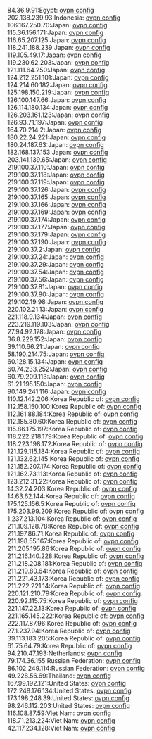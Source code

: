 84.36.9.91:Egypt: [ovpn config](vpn/84_36_9_91.ovpn)  
202.138.239.93:Indonesia: [ovpn config](vpn/202_138_239_93.ovpn)  
106.167.250.70:Japan: [ovpn config](vpn/106_167_250_70.ovpn)  
115.36.156.171:Japan: [ovpn config](vpn/115_36_156_171.ovpn)  
116.65.207.125:Japan: [ovpn config](vpn/116_65_207_125.ovpn)  
118.241.188.239:Japan: [ovpn config](vpn/118_241_188_239.ovpn)  
119.105.49.17:Japan: [ovpn config](vpn/119_105_49_17.ovpn)  
119.230.62.203:Japan: [ovpn config](vpn/119_230_62_203.ovpn)  
121.111.64.250:Japan: [ovpn config](vpn/121_111_64_250.ovpn)  
124.212.251.101:Japan: [ovpn config](vpn/124_212_251_101.ovpn)  
124.214.60.182:Japan: [ovpn config](vpn/124_214_60_182.ovpn)  
125.198.150.219:Japan: [ovpn config](vpn/125_198_150_219.ovpn)  
126.100.147.66:Japan: [ovpn config](vpn/126_100_147_66.ovpn)  
126.114.180.134:Japan: [ovpn config](vpn/126_114_180_134.ovpn)  
126.203.161.123:Japan: [ovpn config](vpn/126_203_161_123.ovpn)  
126.93.71.197:Japan: [ovpn config](vpn/126_93_71_197.ovpn)  
164.70.214.2:Japan: [ovpn config](vpn/164_70_214_2.ovpn)  
180.22.24.221:Japan: [ovpn config](vpn/180_22_24_221.ovpn)  
180.24.187.63:Japan: [ovpn config](vpn/180_24_187_63.ovpn)  
182.168.137.153:Japan: [ovpn config](vpn/182_168_137_153.ovpn)  
203.141.139.65:Japan: [ovpn config](vpn/203_141_139_65.ovpn)  
219.100.37.110:Japan: [ovpn config](vpn/219_100_37_110.ovpn)  
219.100.37.118:Japan: [ovpn config](vpn/219_100_37_118.ovpn)  
219.100.37.119:Japan: [ovpn config](vpn/219_100_37_119.ovpn)  
219.100.37.126:Japan: [ovpn config](vpn/219_100_37_126.ovpn)  
219.100.37.165:Japan: [ovpn config](vpn/219_100_37_165.ovpn)  
219.100.37.166:Japan: [ovpn config](vpn/219_100_37_166.ovpn)  
219.100.37.169:Japan: [ovpn config](vpn/219_100_37_169.ovpn)  
219.100.37.174:Japan: [ovpn config](vpn/219_100_37_174.ovpn)  
219.100.37.177:Japan: [ovpn config](vpn/219_100_37_177.ovpn)  
219.100.37.179:Japan: [ovpn config](vpn/219_100_37_179.ovpn)  
219.100.37.190:Japan: [ovpn config](vpn/219_100_37_190.ovpn)  
219.100.37.2:Japan: [ovpn config](vpn/219_100_37_2.ovpn)  
219.100.37.24:Japan: [ovpn config](vpn/219_100_37_24.ovpn)  
219.100.37.29:Japan: [ovpn config](vpn/219_100_37_29.ovpn)  
219.100.37.54:Japan: [ovpn config](vpn/219_100_37_54.ovpn)  
219.100.37.56:Japan: [ovpn config](vpn/219_100_37_56.ovpn)  
219.100.37.81:Japan: [ovpn config](vpn/219_100_37_81.ovpn)  
219.100.37.90:Japan: [ovpn config](vpn/219_100_37_90.ovpn)  
219.102.19.98:Japan: [ovpn config](vpn/219_102_19_98.ovpn)  
220.102.21.13:Japan: [ovpn config](vpn/220_102_21_13.ovpn)  
221.118.9.134:Japan: [ovpn config](vpn/221_118_9_134.ovpn)  
223.219.119.103:Japan: [ovpn config](vpn/223_219_119_103.ovpn)  
27.94.92.178:Japan: [ovpn config](vpn/27_94_92_178.ovpn)  
36.8.229.152:Japan: [ovpn config](vpn/36_8_229_152.ovpn)  
39.110.66.21:Japan: [ovpn config](vpn/39_110_66_21.ovpn)  
58.190.214.75:Japan: [ovpn config](vpn/58_190_214_75.ovpn)  
60.128.15.134:Japan: [ovpn config](vpn/60_128_15_134.ovpn)  
60.74.233.252:Japan: [ovpn config](vpn/60_74_233_252.ovpn)  
60.79.209.113:Japan: [ovpn config](vpn/60_79_209_113.ovpn)  
61.21.195.150:Japan: [ovpn config](vpn/61_21_195_150.ovpn)  
90.149.241.116:Japan: [ovpn config](vpn/90_149_241_116.ovpn)  
110.12.142.206:Korea Republic of: [ovpn config](vpn/110_12_142_206.ovpn)  
112.158.150.100:Korea Republic of: [ovpn config](vpn/112_158_150_100.ovpn)  
112.161.88.184:Korea Republic of: [ovpn config](vpn/112_161_88_184.ovpn)  
112.185.80.60:Korea Republic of: [ovpn config](vpn/112_185_80_60.ovpn)  
115.86.175.197:Korea Republic of: [ovpn config](vpn/115_86_175_197.ovpn)  
118.222.218.179:Korea Republic of: [ovpn config](vpn/118_222_218_179.ovpn)  
118.223.198.172:Korea Republic of: [ovpn config](vpn/118_223_198_172.ovpn)  
121.129.115.184:Korea Republic of: [ovpn config](vpn/121_129_115_184.ovpn)  
121.132.62.145:Korea Republic of: [ovpn config](vpn/121_132_62_145.ovpn)  
121.152.207.174:Korea Republic of: [ovpn config](vpn/121_152_207_174.ovpn)  
121.162.73.113:Korea Republic of: [ovpn config](vpn/121_162_73_113.ovpn)  
123.212.31.22:Korea Republic of: [ovpn config](vpn/123_212_31_22.ovpn)  
14.32.24.203:Korea Republic of: [ovpn config](vpn/14_32_24_203.ovpn)  
14.63.62.144:Korea Republic of: [ovpn config](vpn/14_63_62_144.ovpn)  
175.125.156.5:Korea Republic of: [ovpn config](vpn/175_125_156_5.ovpn)  
175.203.99.209:Korea Republic of: [ovpn config](vpn/175_203_99_209.ovpn)  
1.237.213.104:Korea Republic of: [ovpn config](vpn/1_237_213_104.ovpn)  
211.109.128.78:Korea Republic of: [ovpn config](vpn/211_109_128_78.ovpn)  
211.197.86.71:Korea Republic of: [ovpn config](vpn/211_197_86_71.ovpn)  
211.198.55.167:Korea Republic of: [ovpn config](vpn/211_198_55_167.ovpn)  
211.205.195.86:Korea Republic of: [ovpn config](vpn/211_205_195_86.ovpn)  
211.216.140.228:Korea Republic of: [ovpn config](vpn/211_216_140_228.ovpn)  
211.218.208.181:Korea Republic of: [ovpn config](vpn/211_218_208_181.ovpn)  
211.219.80.64:Korea Republic of: [ovpn config](vpn/211_219_80_64.ovpn)  
211.221.43.173:Korea Republic of: [ovpn config](vpn/211_221_43_173.ovpn)  
211.222.221.14:Korea Republic of: [ovpn config](vpn/211_222_221_14.ovpn)  
220.121.210.79:Korea Republic of: [ovpn config](vpn/220_121_210_79.ovpn)  
220.92.115.75:Korea Republic of: [ovpn config](vpn/220_92_115_75.ovpn)  
221.147.22.13:Korea Republic of: [ovpn config](vpn/221_147_22_13.ovpn)  
221.165.145.222:Korea Republic of: [ovpn config](vpn/221_165_145_222.ovpn)  
222.117.87.96:Korea Republic of: [ovpn config](vpn/222_117_87_96.ovpn)  
27.1.237.94:Korea Republic of: [ovpn config](vpn/27_1_237_94.ovpn)  
39.113.183.205:Korea Republic of: [ovpn config](vpn/39_113_183_205.ovpn)  
61.75.64.79:Korea Republic of: [ovpn config](vpn/61_75_64_79.ovpn)  
94.210.47.193:Netherlands: [ovpn config](vpn/94_210_47_193.ovpn)  
79.174.36.155:Russian Federation: [ovpn config](vpn/79_174_36_155.ovpn)  
86.102.249.114:Russian Federation: [ovpn config](vpn/86_102_249_114.ovpn)  
49.228.56.69:Thailand: [ovpn config](vpn/49_228_56_69.ovpn)  
167.99.192.121:United States: [ovpn config](vpn/167_99_192_121.ovpn)  
172.248.176.134:United States: [ovpn config](vpn/172_248_176_134.ovpn)  
173.198.248.39:United States: [ovpn config](vpn/173_198_248_39.ovpn)  
98.246.112.203:United States: [ovpn config](vpn/98_246_112_203.ovpn)  
116.108.87.59:Viet Nam: [ovpn config](vpn/116_108_87_59.ovpn)  
118.71.213.224:Viet Nam: [ovpn config](vpn/118_71_213_224.ovpn)  
42.117.234.128:Viet Nam: [ovpn config](vpn/42_117_234_128.ovpn)  
